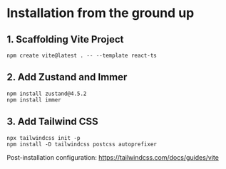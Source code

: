 # Installation from the ground up

## 1. Scaffolding Vite Project
```
npm create vite@latest . -- --template react-ts
```

## 2. Add Zustand and Immer
```
npm install zustand@4.5.2
npm install immer
```

## 3. Add Tailwind CSS 
```
npx tailwindcss init -p
npm install -D tailwindcss postcss autoprefixer
```
Post-installation configuration: https://tailwindcss.com/docs/guides/vite

